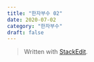 ```yaml
---
title: "한자부수 02"
date: 2020-07-02
category: "한자부수"
draft: false
---
```



> Written with [StackEdit](https://stackedit.io/).
<!--stackedit_data:
eyJoaXN0b3J5IjpbLTExMDAwMzY0MjNdfQ==
-->